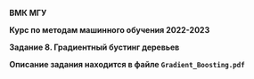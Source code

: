 **ВМК МГУ**

**Курс по методам машинного обучения 2022-2023**

**Задание 8. Градиентный бустинг деревьев**

**Описание задания находится в файле `Gradient_Boosting.pdf`**
